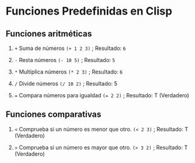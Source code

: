 # Funciones Predefinidas en Clisp

## Funciones aritméticas

1. `+` Suma de números
`(+ 1 2 3)` ; Resultado: `6`

2. `-` Resta números
`(- 10 5)` ; Resultado: `5`

3. `*` Multíplica números
`(* 2 3)` ; Resultado: `6`

4. `/` Divide números
`(/ 10 2)` ; Resultado: 5

5. `=` Compara números para igualdad
`(= 2 2)` ; Resultado: T (Verdadero)

## Funciones comparativas

1. `<` Comprueba si un número es menor que otro.
`(< 2 3)` ; Resultado: T (Verdadero)

2. `>` Comprueba si un número es mayor que otro.
`(> 3 2)` ; Resultado: T (Verdadero)

